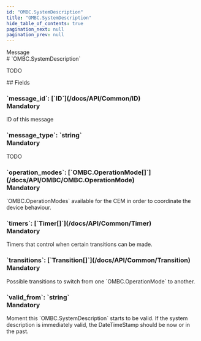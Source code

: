```yaml
---
id: "OMBC.SystemDescription"
title: "OMBC.SystemDescription"
hide_table_of_contents: true
pagination_next: null
pagination_prev: null
---
```


<div style={{ display: "flex", flexDirection: "row", alignItems: "start", justifyContent: "center" }}>
<div style={{ flexBasis: "35rem", flexGrow: "0", minWidth: "0" }}>
<div style={{ marginLeft: "1rem", marginBottom: "2rem" }}>
<div class="api-title">
<div style={{ width: "fit-content", fontWeight: 500, color: "gray" }}>
Message
</div>
# `OMBC.SystemDescription`
</div>


TODO

</div>

<div style={{ marginLeft: "1rem" }}>
## Fields
</div>
<div class="field-card">
<h3>`message_id`: <span className="type-link">[`ID`](/docs/API/Common/ID)</span> <div style={{ float: "right", color: "#888888", fontSize: '10pt', fontWeight: "400" }}>Mandatory</div></h3>
ID of this message

</div>
<div class="field-card">
<h3>`message_type`: <span className="type-link">`string`</span> <div style={{ float: "right", color: "#888888", fontSize: '10pt', fontWeight: "400" }}>Mandatory</div></h3>
TODO

</div>
<div class="field-card">
<h3>`operation_modes`: <span className="type-link">[`OMBC.OperationMode[]`](/docs/API/OMBC/OMBC.OperationMode)</span> <div style={{ float: "right", color: "#888888", fontSize: '10pt', fontWeight: "400" }}>Mandatory</div></h3>
`OMBC.OperationModes` available for the CEM in order to coordinate the device behaviour.

</div>
<div class="field-card">
<h3>`timers`: <span className="type-link">[`Timer[]`](/docs/API/Common/Timer)</span> <div style={{ float: "right", color: "#888888", fontSize: '10pt', fontWeight: "400" }}>Mandatory</div></h3>
Timers that control when certain transitions can be made.

</div>
<div class="field-card">
<h3>`transitions`: <span className="type-link">[`Transition[]`](/docs/API/Common/Transition)</span> <div style={{ float: "right", color: "#888888", fontSize: '10pt', fontWeight: "400" }}>Mandatory</div></h3>
Possible transitions to switch from one `OMBC.OperationMode` to another.

</div>
<div class="field-card">
<h3>`valid_from`: <span className="type-link">`string`</span> <div style={{ float: "right", color: "#888888", fontSize: '10pt', fontWeight: "400" }}>Mandatory</div></h3>
Moment this `OMBC.SystemDescription` starts to be valid. If the system description is immediately valid, the DateTimeStamp should be now or in the past.

</div>
</div>
</div>